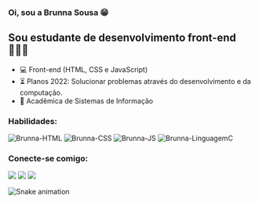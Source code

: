 ###  Oi, sou a Brunna Sousa 😁


##   Sou estudante de desenvolvimento front-end👩🏻‍💻

- 💻 Front-end (HTML, CSS e JavaScript)
- ⏳ Planos 2022: Solucionar problemas através do desenvolvimento e da computação.
- 🧩 Acadêmica de Sistemas de Informação

###  Habilidades:
  
<div>
  <img alt="Brunna-HTML" src="https://img.shields.io/badge/HTML5-E34F26?style=for-the-badge&logo=html5&logoColor=white">
  <img alt="Brunna-CSS" src="https://img.shields.io/badge/CSS3-1572B6?style=for-the-badge&logo=css3&logoColor=white">
  <img alt="Brunna-JS" src="https://img.shields.io/badge/JavaScript-323330?style=for-the-badge&logo=javascript&logoColor=F7DF1E">
  <img alt="Brunna-LinguagemC" src="https://img.shields.io/badge/C-00599C?style=for-the-badge&logo=c&logoColor=white">

  
</div>

###  Conecte-se comigo:

<div>
  <a href="https://www.linkedin.com/in/brunna-sousa/" target="_blank"><img src="https://img.shields.io/badge/LinkedIn-0077B5?style =for-the-badge&logo=linkedin&logoColor=white" target="_blank"></a>
  <a href="https://www.instagram.com/bxunna/" target="_blank"><img src="https://img.shields.io/badge/Instagram-E4405F?style=for-the -badge&logo=instagram&logoColor=white" target="_blank"></a>
  <a href="mailto:brunnasd19@gmail.com" target="_blank"><img src="https://img.shields.io/badge/Gmail-D14836?style=for-the-badge&logo=gmail&logoColor= branco" target="_blank"></a>
 	
</div>
 
  ![Snake animation](https://github.com/brunnasousa/brunnasousa/blob/output/github-contribution-grid-snake.svg)
